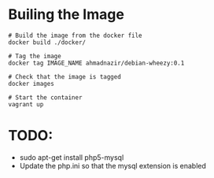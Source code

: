 Builing the Image
=================

	# Build the image from the docker file
	docker build ./docker/

	# Tag the image
	docker tag IMAGE_NAME ahmadnazir/debian-wheezy:0.1

	# Check that the image is tagged
	docker images

	# Start the container
	vagrant up

TODO:
====

* sudo apt-get install php5-mysql
* Update the php.ini so that the mysql extension is enabled
